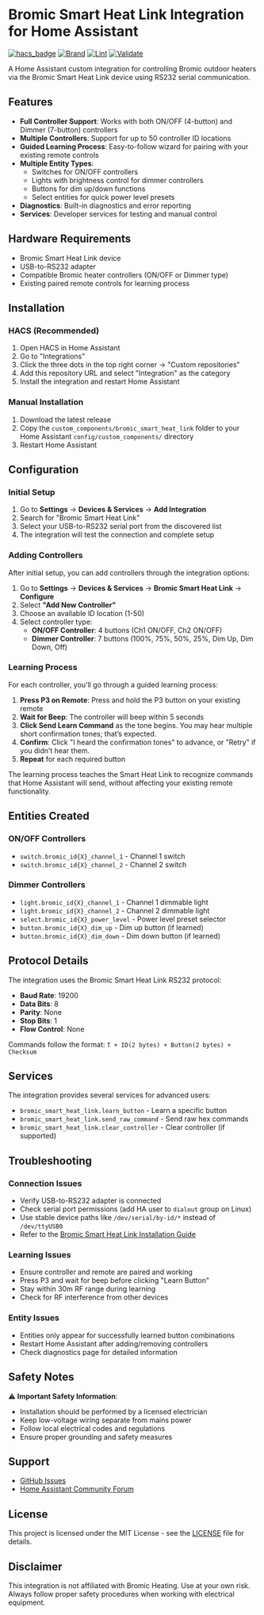 # Bromic Smart Heat Link Integration for Home Assistant

[![hacs_badge](https://img.shields.io/badge/HACS-Custom-orange.svg)](https://github.com/custom-components/hacs)
[![Brand](https://github.com/bharat/homeassistant-bromic-smart-heat-link/actions/workflows/brand-validation.yml/badge.svg)](https://github.com/bharat/homeassistant-bromic-smart-heat-link/actions/workflows/brand-validation.yml)
[![Lint](https://github.com/bharat/homeassistant-bromic-smart-heat-link/actions/workflows/lint.yml/badge.svg)](https://github.com/bharat/homeassistant-bromic-smart-heat-link/actions/workflows/lint.yml)
[![Validate](https://github.com/bharat/homeassistant-bromic-smart-heat-link/actions/workflows/validate.yml/badge.svg)](https://github.com/bharat/homeassistant-bromic-smart-heat-link/actions/workflows/validate.yml)

A Home Assistant custom integration for controlling Bromic outdoor heaters via the Bromic Smart Heat Link device using RS232 serial communication.

## Features

- **Full Controller Support**: Works with both ON/OFF (4-button) and Dimmer (7-button) controllers
- **Multiple Controllers**: Support for up to 50 controller ID locations
- **Guided Learning Process**: Easy-to-follow wizard for pairing with your existing remote controls
- **Multiple Entity Types**:
  - Switches for ON/OFF controllers
  - Lights with brightness control for dimmer controllers
  - Buttons for dim up/down functions
  - Select entities for quick power level presets
- **Diagnostics**: Built-in diagnostics and error reporting
- **Services**: Developer services for testing and manual control

## Hardware Requirements

- Bromic Smart Heat Link device
- USB-to-RS232 adapter
- Compatible Bromic heater controllers (ON/OFF or Dimmer type)
- Existing paired remote controls for learning process

## Installation

### HACS (Recommended)

1. Open HACS in Home Assistant
2. Go to "Integrations"
3. Click the three dots in the top right corner → "Custom repositories"
4. Add this repository URL and select "Integration" as the category
5. Install the integration and restart Home Assistant

### Manual Installation

1. Download the latest release
2. Copy the `custom_components/bromic_smart_heat_link` folder to your Home Assistant `config/custom_components/` directory
3. Restart Home Assistant

## Configuration

### Initial Setup

1. Go to **Settings** → **Devices & Services** → **Add Integration**
2. Search for "Bromic Smart Heat Link"
3. Select your USB-to-RS232 serial port from the discovered list
4. The integration will test the connection and complete setup

### Adding Controllers

After initial setup, you can add controllers through the integration options:

1. Go to **Settings** → **Devices & Services** → **Bromic Smart Heat Link** → **Configure**
2. Select **"Add New Controller"**
3. Choose an available ID location (1-50)
4. Select controller type:
   - **ON/OFF Controller**: 4 buttons (Ch1 ON/OFF, Ch2 ON/OFF)
   - **Dimmer Controller**: 7 buttons (100%, 75%, 50%, 25%, Dim Up, Dim Down, Off)

### Learning Process

For each controller, you'll go through a guided learning process:

1. **Press P3 on Remote**: Press and hold the P3 button on your existing remote
2. **Wait for Beep**: The controller will beep within 5 seconds
3. **Click Send Learn Command** as the tone begins. You may hear multiple short confirmation tones; that’s expected.
4. **Confirm**: Click "I heard the confirmation tones" to advance, or "Retry" if you didn’t hear them.
5. **Repeat** for each required button

The learning process teaches the Smart Heat Link to recognize commands that Home Assistant will send, without affecting your existing remote functionality.

## Entities Created

### ON/OFF Controllers
- `switch.bromic_id{X}_channel_1` - Channel 1 switch
- `switch.bromic_id{X}_channel_2` - Channel 2 switch

### Dimmer Controllers
- `light.bromic_id{X}_channel_1` - Channel 1 dimmable light
- `light.bromic_id{X}_channel_2` - Channel 2 dimmable light
- `select.bromic_id{X}_power_level` - Power level preset selector
- `button.bromic_id{X}_dim_up` - Dim up button (if learned)
- `button.bromic_id{X}_dim_down` - Dim down button (if learned)

## Protocol Details

The integration uses the Bromic Smart Heat Link RS232 protocol:

- **Baud Rate**: 19200
- **Data Bits**: 8
- **Parity**: None
- **Stop Bits**: 1
- **Flow Control**: None

Commands follow the format: `T + ID(2 bytes) + Button(2 bytes) + Checksum`

## Services

The integration provides several services for advanced users:

- `bromic_smart_heat_link.learn_button` - Learn a specific button
- `bromic_smart_heat_link.send_raw_command` - Send raw hex commands
- `bromic_smart_heat_link.clear_controller` - Clear controller (if supported)

## Troubleshooting

### Connection Issues
- Verify USB-to-RS232 adapter is connected
- Check serial port permissions (add HA user to `dialout` group on Linux)
- Use stable device paths like `/dev/serial/by-id/*` instead of `/dev/ttyUSB0`
- Refer to the [Bromic Smart Heat Link Installation Guide](docs/Bromic-Smart-Heat-Link-Installation-Guide.pdf)

### Learning Issues
- Ensure controller and remote are paired and working
- Press P3 and wait for beep before clicking "Learn Button"
- Stay within 30m RF range during learning
- Check for RF interference from other devices

### Entity Issues
- Entities only appear for successfully learned button combinations
- Restart Home Assistant after adding/removing controllers
- Check diagnostics page for detailed information

## Safety Notes

⚠️ **Important Safety Information**:
- Installation should be performed by a licensed electrician
- Keep low-voltage wiring separate from mains power
- Follow local electrical codes and regulations
- Ensure proper grounding and safety measures

## Support

- [GitHub Issues](https://github.com/bharat/homeassistant-bromic-smart-heat-link/issues)
- [Home Assistant Community Forum](https://community.home-assistant.io/)

## License

This project is licensed under the MIT License - see the [LICENSE](LICENSE) file for details.

## Disclaimer

This integration is not affiliated with Bromic Heating. Use at your own risk. Always follow proper safety procedures when working with electrical equipment.
